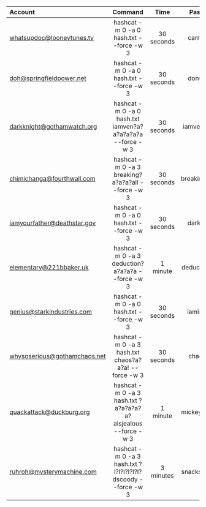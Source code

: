 

| Account | Command | Time | Password |
| :---         |     :---:      |     :---:      |    :---:      |
| whatsupdoc@looneytunes.tv | hashcat -m 0 -a 0 hash.txt --force -w 3 | 30 seconds |carrots123|
| doh@springfieldpower.net | hashcat -m 0 -a 0 hash.txt --force -w 3 | 30 seconds |donuts4life|
| darkknight@gothamwatch.org | hashcat -m 0 -a 0 hash.txt iamven?a?a?a?a?a?a --force -w 3 | 30 seconds |iamvengeance|
| chimichanga@fourthwall.com | hashcat -m 0 -a 3 breaking?a?a?a?all --force -w 3 | 30 seconds |breaking4thwall|
| iamyourfather@deathstar.gov | hashcat -m 0 -a 0 hash.txt --force -w 3 | 30 seconds |darkside42|
| elementary@221bbaker.uk | hashcat -m 0 -a 3 deduction?a?a?a?a --force -w 3 | 1 minute |deduction221B|
| genius@starkindustries.com | hashcat -m 0 -a 0 hash.txt --force -w 3 | 30 seconds |iamironman|
| whysoserious@gothamchaos.net | hashcat -m 0 -a 3 hash.txt chaos?a?a?a! --force -w 3 | 30 seconds |chaos123!|
| quackattack@duckburg.org | hashcat -m 0 -a 3 hash.txt ?a?a?a?a?a?aisjealous --force -w 3 | 1 minute |mickeyisjealous|
| ruhroh@mysterymachine.com | hashcat -m 0 -a 3 hash.txt ?l?l?l?l?l?l?dscoody --force -w 3 | 3 minutes |snacks4scooby|
